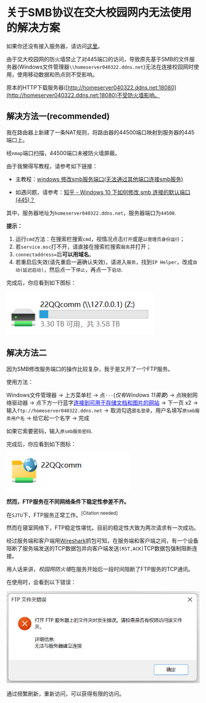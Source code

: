 # 关于SMB协议在交大校园网内无法使用的解决方案

如果你还没有接入服务器，请访问[这里](./FileServer)。

由于交大校园网的防火墙禁止了对445端口的访问，导致原先基于SMB的文件服务器(Windows文件管理器```\\homeserver040322.ddns.net```)无法在连接校园网时使用，使用移动数据和热点则不受影响。

原本的HTTP下载服务器([http://homeserver040322.ddns.net:18080](http://homeserver040322.ddns.net:18080)不受防火墙影响。

## 解决方法一(recommended)

我在路由器上新建了一条NAT规则，将路由器的44500端口映射到服务器的445端口上。

经```nmap```端口扫描，44500端口未被防火墙屏蔽。

由于我懒得写教程，请参考如下链接：

- 主教程：[windows 修改smb服务端口(无法通过其他端口连接smb服务)](https://www.xiaoc.cn/article/2021_12_31/407.html)

- 如遇问题，请参考：[知乎 - Windows 10 下如何修改 smb 连接的默认端口(445)？](https://www.zhihu.com/question/59814912)


其中，服务器地址为```homeserver040322.ddns.net```，服务器端口为```44500```.

**提示：**

1. 运行```cmd```方法：在搜索栏搜索```cmd```，视情况点击```打开```或是```以管理员身份运行```；
2. 若```service.msc```打不开，请直接在搜索栏搜索```服务```并打开；
3. ```connectaddress=```后**可以用域名**。
4. 若重启后失效(请先重启一遍确认失效)，请进入```服务```，找到```IP Helper```，改成```自动(延迟启动)```，然后点一下```停止```，再点一下```启动```.

完成后，你应看到如下图标：

![smb_porthack](./smb_porthack.png)

## 解决方法二

因为SMB修改服务端口的操作比较复杂，我于是又开了一个FTP服务。

使用方法：

Windows文件管理器 -> 上方菜单栏 -> 点```···```(*仅有Windows 11需要*) -> 点映射网络驱动器 -> 点下方一行蓝字<font color=blue><u>连接到可用于存储文档和图片的网站</u></font> -> 下一页 x2 -> 输入```ftp://homeserver040322.ddns.net``` -> 取消勾选```匿名登录```，用户名填写```原smb服务用户名``` -> 给它起一个名字 -> 完成

如果它索要密码，输入```原smb服务密码```.

完成后，你应看到如下图标：

![ftp](./ftp.png)

**然而，FTP服务在不同网络条件下稳定性参差不齐。**

在```SJTU```下，FTP服务正常工作。<sup>[Citation needed]</sup>

然而在寝室网络下，FTP稳定性堪忧。目前的稳定性大致为两次请求有一次成功。

经过服务端和客户端用[Wireshark](https://baike.baidu.com/item/Wireshark/10876564?fr=aladdin)抓包可知，在服务端和客户端之间，有一个设备阻断了服务端发送的TCP数据包并向客户端发送```[RST,ACK]```TCP数据包强制阻断连接。

用人话来讲，*校园网防火墙*在服务开始后一段时间阻断了FTP服务的TCP通讯。

在使用时，会看到以下错误：

![ftperror](./ftperror.png)

通过频繁刷新，重新访问，可以获得有限的访问。
